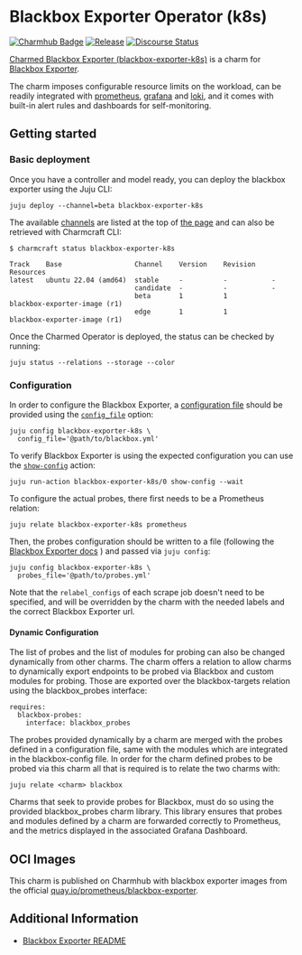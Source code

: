 # Blackbox Exporter Operator (k8s)
[![Charmhub Badge](https://charmhub.io/blackbox-exporter-k8s/badge.svg)](https://charmhub.io/blackbox-exporter-k8s)
[![Release](https://github.com/canonical/blackbox-exporter-k8s-operator/actions/workflows/release.yaml/badge.svg)](https://github.com/canonical/blackbox-exporter-k8s-operator/actions/workflows/release.yaml)
[![Discourse Status](https://img.shields.io/discourse/status?server=https%3A%2F%2Fdiscourse.charmhub.io&style=flat&label=CharmHub%20Discourse)](https://discourse.charmhub.io)

[Charmed Blackbox Exporter (blackbox-exporter-k8s)][Blackbox Exporter operator] is a charm for
[Blackbox Exporter].

The charm imposes configurable resource limits on the workload, can be readily
integrated with [prometheus][Prometheus operator], [grafana][Grafana operator]
and [loki][Loki operator], and it comes with built-in alert rules and dashboards for
self-monitoring.

[Blackbox Exporter]: https://github.com/prometheus/blackbox_exporter
[Grafana operator]: https://charmhub.io/grafana-k8s
[Loki operator]: https://charmhub.io/loki-k8s
[Prometheus operator]: https://charmhub.io/prometheus-k8s
[Blackbox Exporter operator]: https://charmhub.io/blackbox-exporter-k8s


## Getting started

### Basic deployment

Once you have a controller and model ready, you can deploy the blackbox exporter
using the Juju CLI:

```shell
juju deploy --channel=beta blackbox-exporter-k8s
```

The available [channels](https://snapcraft.io/docs/channels) are listed at the top
of [the page](https://charmhub.io/blackbox-exporter-k8s) and can also be retrieved with
Charmcraft CLI:

```shell
$ charmcraft status blackbox-exporter-k8s

Track    Base                  Channel    Version    Revision    Resources
latest   ubuntu 22.04 (amd64)  stable     -          -           -
                               candidate  -          -           -
                               beta       1          1           blackbox-exporter-image (r1)
                               edge       1          1           blackbox-exporter-image (r1)
```

Once the Charmed Operator is deployed, the status can be checked by running:

```shell
juju status --relations --storage --color
```


### Configuration

In order to configure the Blackbox Exporter, a [configuration file](https://github.com/prometheus/blackbox_exporter/blob/master/CONFIGURATION.md)
should be provided using the
[`config_file`](https://charmhub.io/blackbox-exporter-k8s/configure#config_file) option:

```shell
juju config blackbox-exporter-k8s \
  config_file='@path/to/blackbox.yml'
```

To verify Blackbox Exporter is using the expected configuration you can use the
[`show-config`](https://charmhub.io/blackbox-exporter-k8s/actions#show-config) action:

```shell
juju run-action blackbox-exporter-k8s/0 show-config --wait
```

To configure the actual probes, there first needs to be a Prometheus relation:

```shell
juju relate blackbox-exporter-k8s prometheus
```

Then, the probes configuration should be written to a file (following the 
[Blackbox Exporter docs](https://github.com/prometheus/blackbox_exporter#prometheus-configuration)
) and passed via `juju config`:

```shell
juju config blackbox-exporter-k8s \
  probes_file='@path/to/probes.yml'
```

Note that the `relabel_configs` of each scrape job doesn't need to be specified, and will be
overridden by the charm with the needed labels and the correct Blackbox Exporter url.

#### Dynamic Configuration

The list of probes and the list of modules for probing can also be changed dynamically from other charms.
The charm offers a relation to allow charms to dynamically export endpoints to be probed via Blackbox and custom modules for probing. Those are exported over the blackbox-targets relation using the blackbox_probes interface:

```shell
requires:
  blackbox-probes:
    interface: blackbox_probes
```

The probes provided dynamically by a charm are merged with the probes defined in a configuration file, same with the modules which are integrated in the blackbox-config file.
In order for the charm defined probes to be probed via this charm all that is required is to relate the two charms with:

```shell
juju relate <charm> blackbox
```

Charms that seek to provide probes for Blackbox, must do so using the provided blackbox_probes charm library. This library ensures that probes and modules defined by a charm are forwarded correctly to Prometheus, and the metrics displayed in the associated Grafana Dashboard.

## OCI Images
This charm is published on Charmhub with blackbox exporter images from
the official [quay.io/prometheus/blackbox-exporter].

[quay.io/prometheus/blackbox-exporter]: https://quay.io/repository/prometheus/blackbox-exporter?tab=tags

## Additional Information
- [Blackbox Exporter README](https://github.com/prometheus/blackbox-exporter)
